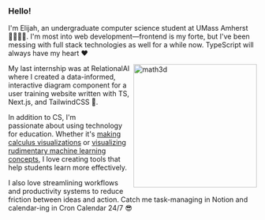 ### Hello!

I'm Elijah, an undergraduate computer science student at UMass Amherst 🧑🏽‍💻🐒. I'm most into web development—frontend is my forte, but I've been messing with full stack technologies as well for a while now. TypeScript will always have my heart ❤️

<img align="right" width="250" alt="math3d" src="https://user-images.githubusercontent.com/37519236/184224189-e0d679e5-8752-4e64-8bb8-da49c36a9d4a.png">


My last internship was at RelationalAI where I created a data-informed, interactive diagram component for a user training website written with TS, Next.js, and TailwindCSS 🌊.

In addition to CS, I'm passionate about using technology for education. Whether it's [making calculus visualizations](https://elijahcalc.netlify.app/euler/) or [visualizing rudimentary machine learning concepts](https://beautifuldatascience.netlify.app/), I love creating tools that help students learn more effectively.

I also love streamlining workflows and productivity systems to reduce friction between ideas and action. Catch me task-managing in Notion and calendar-ing in Cron Calendar 24/7 😎

<!--
**ecuber/ecuber** is a ✨ _special_ ✨ repository because its `README.md` (this file) appears on your GitHub profile.

Here are some ideas to get you started:

- 🔭 I’m currently working on ...
- 🌱 I’m currently learning ...
- 👯 I’m looking to collaborate on ...
- 🤔 I’m looking for help with ...
- 💬 Ask me about ...
- 📫 How to reach me: ...
- 😄 Pronouns: ...
- ⚡ Fun fact: ...
-->
